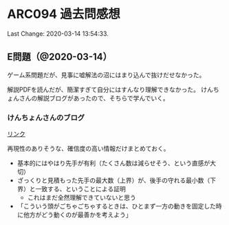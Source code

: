 # ARC094 過去問感想

Last Change: 2020-03-14 13:54:33.

## E問題（@2020-03-14）

ゲーム系問題だが、見事に嘘解法の沼にはまり込んで抜けだせなかった。

解説PDFを読んだが、簡潔すぎて自分にはすんなり理解できなかった。
けんちょんさんの解説ブログがあったので、そちらで学んでいく。

### けんちょんさんのブログ

[リンク](https://drken1215.hatenablog.com/entry/2019/06/29/015200)

再現性のありそうな、確信度の高い情報だけまとめておく。

- 基本的にはやはり先手が有利（たくさん数は減らせそう、という直感が大切）
- ざっくりと見積もった先手の最大数（上界）が、後手の守れる最小数（下界）と一致する、ということによる証明
  - これはまだ全然理解できていないと思う
- 「こういう頭がごちゃごちゃするときは、ひとまず一方の動きを固定した時に他方がどう動くのが最善かを考えよう」


